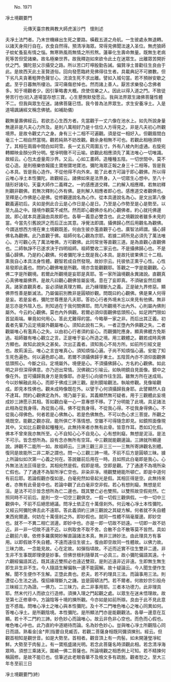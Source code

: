 ﻿　　No. 1971

凈土境觀要門

　　　　元傳天臺宗教興教大師虎溪沙門　懷則述


夫凈土法門者。乃末世機緣出生死之要路。橫截五道之舟航。一生彼處永無退轉。以諸天身飛行自在。衣食自然得。預清凈海眾。常得見佛聞法速入圣位。無虎狼師子蚊虻蚤虱有情之惱。無寒熱風雨無情之所煎熬。蓮華化生壽命無量。既無生老病死等苦但受諸樂。故名極樂世界。故我釋迦如來欲令此土在迷眾生。出離眾苦開折伏之門。彌陀慈父示攝受之路。所以苦口叮嚀殷勤告誡。偏贊凈土普勸往生良由于此。是故西天此土圣賢道俗。回向發愿臨終見佛得往生者。具載典記不可勝數。但下劣凡夫貪著粗弊色聲甘心。流浪生死不求出離。譬如入城句當。若不預辦安歇之處。至乎日暮無所棲泊。深可痛傷悲悼也。然而諸上善人。厭苦求樂發心念佛者多。知于境觀者少。因引筆略書大概。庶使信樂之人。因此以得入道之門。不致徒勞苦行也(初入道場當存想三寶。心生懇惻默發愿云。我與法界眾生諸佛菩薩性體不二。但我與眾生在迷。諸佛菩薩已悟。我今普為法界眾生。求生安養凈土。入是道場諷誦經文稱念佛號。如補助儀)

觀無量壽佛經云。若欲志心生西方者。先當觀于一丈六像在池水上。如先所說身量無邊非是凡夫心力所及。是則八萬相好乃是十信位人方得見之。非是凡夫初心所觀境界。是故令觀丈六之身。身有三十二相不可遍觀。須是從一相好入。但觀眉間白毫三十二相自然當現。觀若純熟不妨改觀。觀余身相無不可也。若觀此相極須明了。其相在兩眉中間白如珂雪。長一丈五尺周圍五寸。外有八棱內則虛通。右旋宛轉顯映金顏分齊分明。瑩凈明徹不可云喻。欲觀此相應須先了萬法唯心一切唯識。故經云。心包太虛量周沙界。又云。心如工畫師。造種種五陰。一切世間中。莫不從心造。是則極樂依報國土寶樹寶地寶池。彌陀海眾正報之身三十二相等。皆是我心本具。皆是我心造作。不從他得不向外來。能了此者方可論于即心觀佛。所以得云唯心凈土本性彌陀。故觀經云。諸佛如來是法界身。入一切眾生心想中。至八十隨形好諸句。天臺大師作二義釋之。一約感應道交釋。二約解入相應釋。若無初釋則觀非觀佛。若無次釋則心外有佛。是則解入相應者即心也。感應道交者觀佛也。至釋是心作佛是心是佛。從修觀邊說名為心作。從本具邊說名為心。是文出第八像觀義遍初后。夫如是例此合云是心作日是心是日。乃至是心作勢至是心是勢至。以至九品之中。隨境作觀莫不咸然。然而即心觀佛亦名約心觀佛者。約心就托佛邊說。即心就本具邊論由具故即也。各舉一義意必雙含也。此之境觀說者雖多未見的當。今當先引舊說評之而后正出其意。凈覺法即謂。攝佛歸心然后用觀名為觀佛。今謂送想西方境在東土境觀既差。何由生彼亦濫直觀于心也。廣智法師謂。攝心歸佛名為觀佛。此乃直觀于佛。祖師何名心觀為宗耶。若據二師所見必須先了萬法唯心。方可觀心先了萬法唯佛。方可觀佛。此同常坐等直觀三道。是為直觀心直觀佛也。二師執諍不已遂求決于四明祖師。祖師雙收二家云也。不是攝佛歸心也。不是攝心歸佛。乃是約心觀佛。何者彌陀凈土既是我心本具。是故托彼果佛三十二相。熏我自心本具法身性體。觀智若成自然發現。故妙宗云。托彼依正熏乎心性。心性易發即此義也。問約心觀佛唯是所觀。境亦含能觀觀耶。答觀之一字是能觀觀。心佛二字是所觀境。若爾此所觀境是妄耶是真耶。答一家所論境觀永異諸說。直觀真心真佛唯屬佛界。是故凡曰觀心觀佛皆屬妄境。意在了妄即真。不須破妄然后顯真。諸家直觀真者。妄必須破真理方顯。此乃緣理斷九之義。正是破九界修惡。顯佛界性善是斷滅法。乃屬偏前別教非是圓頓妙觀。問既曰約心觀佛。佛是果人何得是妄。若是妄者。彌陀世尊應是凡夫耶。答初心行者外境未忘以來見有他佛。無非是忘亦是外陰入也。則知過在于我何關佛耶。問凡所觀境不出內外。心則屬內佛則屬外。今云約心觀佛。莫也內外俱觀。若爾必須仰面觀佛低頭照心。如足跨門限如首鼠兩端。畢竟如何用心。答此尤難得的當。今略舉一家之非。而后出其正義。初義者先輩乃云定境屬外觀屬唯心。須知此說有二失。一者正墮內外俱觀之失。二者觀屬唯心有濫真心之失。以由初心行者須約妄心。而觀彌陀應身。顯真佛體方免斯過。祖師雖有唯心觀立之言。正是唯于妄心所造之境。用三觀體之。觀若成時真佛方顯也。故知此說失之甚矣。次出正義者。須知我心不局方所。如前所引經文是也。故荊溪云。唯心之言豈唯真心。須知煩惱心遍。子尚不知煩惱心遍。安能了知生死色遍色。何以遍色即心故。若爾不須攝佛歸乎東土。五陰質內亦不須仰面觀佛低頭照心。今斷之曰。定境屬外。境便是心。不須攝佛歸心。方名約心觀佛。如此明之非但深得佛意。亦乃迥出常情。況佛親口引喻云。如執明鏡自見面像。鏡中之像在外。豈可攝歸我身方是我像耶。亦是引心向彼作往生因。雖無方所在迷成局。今以妙解融此局心。而即于佛成三諦三觀。是則鏡喻觀法。執喻修觀。見像喻觀成。即見本性佛也。觀未成時像既在外。以譬于心何須攝歸我身耶。此譬顯然人自不達耳。問約心觀佛定為外。境乃屬于妄。其義顯然無可疑者。用于三觀體此妄境成妙三諦愿示其相。答如觀白毫一心一意專想不移。了了分明能了此境。具足諸法此相為從我身得。為從我心得。佛不從我身得。不從我心得。不從我身得佛心。不從我心得佛色。何者若是心佛無心。若是色佛無色。不可以色心求三菩提。所觀之境既空。能觀之觀亦寂。能所俱亡不落情想。空雖不可得隨念即見。如鏡照面像現其中。又如比丘觀骨起種種光。此無持來者亦無有此骨。皆意作耳。悉如幻化假。佛本不曾來我亦無所至。心不自知心心不自見心。心有想則癡。無想是泥洹。是法不可示。皆念想所為。設有念亦無所有空耳。中三觀就能觀邊論。三諦就所顯邊說。諦觀不二能所一如。故祖師云。三諦三觀三非三三一一三無所寄諦觀名別體。復同是故能所二非二斯之謂也。問一心三觀三諦一境。不前不后方是圓頓三昧。據上所論似如次第一心義之何在。答說雖前后用在一時。且如照此白毫即是我心。心外無法法法叵得是空。其相宛然是假。假即是境。空即是觀。了了通達不為境所染亡假也。了了通達不為智所凈亡空也。非染非凈。境觀雙絕能所頓亡。即是中道何有前后耶。若論假觀亦復如是。白毫宛然如骨起光是假。其相叵得是空。此無持來者。亦無有此骨是中也。若論中觀了此白毫非空非假。若心有想則癡。無想是尼洹。是法不可示皆念想所為亡二邊也。既其雙亡必也雙照。以雙照故空假宛然。亡照同時不可前后。是則一空一切空三觀俱空。一假一切假三觀俱假。一中一切中三觀俱中。不前不后絕思絕議。問凈土依正在十萬億剎外。何云唯心凈土本性彌陀。又經云阿彌陀佛去此不遠耶。答此義須約三諦三觀說之其疑方解。何者就不失自體東西宛爾邊。何妨在十萬億剎之外。即妙假也。就同一性體不隔毫厘邊。即妙空也。就不一不異二相亡泯邊。即妙中也。亦是一即一切故不妨遠。一切即一故不妨近。非一非一切故不遠不近。以例取舍不取不舍。合散不合不散等莫不皆然。具如止觀前六章。依修多羅廣開妙解直論諸法本真。無非三諦妙法。由此理具方有事用。以即假故不失自體。不遠而遠往生彼土。復由即空故同一性體故。以佛力故。三昧力故。一念能見故。心在定故。如彈指頃故。不近而近實不往生雙非二邊。非生非不生事既即理便是妙事。但佛世根利隨舉其一必具三。故小彌陀偏語其遠。十六觀經偏語其近。既其遠近雙照必也遠近雙寂。是則近遠非近非遠。生即無生無生即生非生非不生。今人隨語生解偏執一邊不能圓解。故十疑論云。今人聞生便作生解。聞不生便作不生解。正墮此責也。悲夫。若不約理具三法。而論事用三法。則遭從心生法之過。復招緣理斷九之譏。豈是圓頓法門。若不爾者。何故妙宗引般舟三昧經三力為證。一佛力。二三昧力。此二非事用耶。三者本功德力。此非理具耶。然末代行人而欲立行造修。須揀入理之門起觀之處。以眾生在迷未悟理故。故至第七正修章中。方論陰等十境的揀所觀。今亦如是如前所辯。良由于此不見此意豈不惑哉。問唯心凈土之唯心與本性彌陀。及十不二門唯色唯心之唯心同異如何。答唯心凈土。是所觀陰境。本性彌陀。是所顯法門亦是能觀觀法。各舉一邊意在互顯。若十不二門約三諦。妙色妙心而論唯心。故云非色非心空也。而色而心假也。唯色唯心中也。此乃直約中道絕待而論。名為妙色妙心。豈與唯心凈土所觀陰心同日而語。熟看金[金*畀]指要自見臧否。若觀二菩薩身相既同彌須揀別。經云。但觀首相知是觀世音。如是大勢至。首相者。觀音頂上有一肉髻。如未開蓮瑩凈紅鮮。大勢至于肉髻上。有一寶瓶盛諸光明。若念此菩薩名時須觀此相。若念清凈海眾時。須想三乘諸天。圍繞一佛二菩薩也。所論境觀之相悉例上可知。若不精揀何稱圓修。是故不能已也。信筆述此老眼昏華不及檢文多有疏脫。觀者恕之。至大三年冬至前三日

凈土境觀要門(終)
